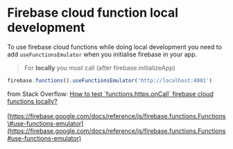 # Firebase cloud function local development

To use firebase cloud functions while doing local development you need to add `useFunctionsEmulator` when you initialise firebase in your app.  


> For **locally** you must call \(after firebase.initializeApp\)

```javascript
firebase.functions().useFunctionsEmulator('http://localhost:4001')
```

from Stack Overflow: [How to test \`functions.https.onCall\` firebase cloud functions locally?  
](https://stackoverflow.com/questions/50884534/how-to-test-functions-https-oncall-firebase-cloud-functions-locally)  
[https://firebase.google.com/docs/reference/js/firebase.functions.Functions\#use-functions-emulator](https://firebase.google.com/docs/reference/js/firebase.functions.Functions#use-functions-emulator)

